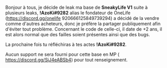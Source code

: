 Bonjour à tous, je décide de leak ma base de **SneakyLife V1** suite à plusieurs leaks, **!AzoKi#9282** alias le fondateur de OneLife (https://discord.gg/onelife 920666125849739294) a décidé de la vendre comme d'autres acheteurs, donc je préfère la partager publiquement afin d'éviter tout problème.
Concernant le code de celle-ci, il date de +2 ans, il est alors normal que des failles soient présentes ainsi que des bugs.

La prochaine fois tu réfléchiras à tes actes **!AzoKi#9282**.

Aucun support ne sera fourni pour cette base en MP ( https://discord.gg/SjJ4eABSb4) pour tout renseignement.

